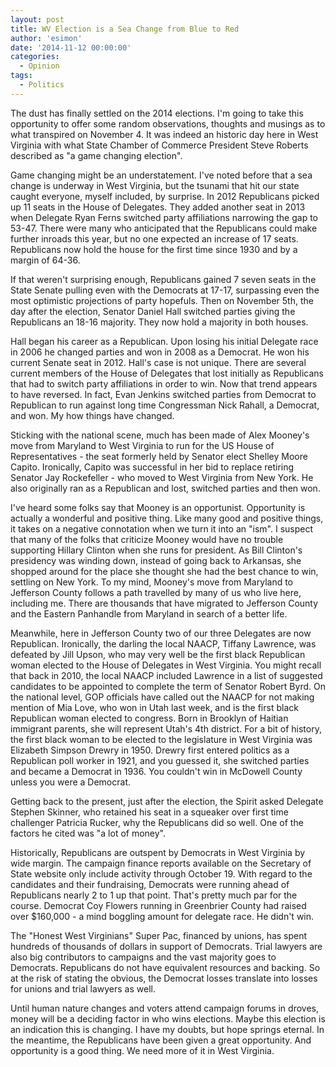 ```yaml
---
layout: post
title: WV Election is a Sea Change from Blue to Red
author: 'esimon'
date: '2014-11-12 00:00:00'
categories:
  - Opinion
tags:
  - Politics
---
```

The dust has finally settled on the 2014 elections. I'm going to take this opportunity to offer some random observations, thoughts and musings as to what transpired on November 4. It was indeed an historic day here in West Virginia with what State Chamber of Commerce President Steve Roberts described as "a game changing election". 

Game changing might be an understatement. I've noted before that a sea change is underway in West Virginia, but the tsunami that hit our state caught everyone, myself included, by surprise. In 2012 Republicans picked up 11 seats in the House of Delegates. They added another seat in 2013 when Delegate Ryan Ferns switched party affiliations narrowing the gap to 53-47. There were many who anticipated that the Republicans could make further inroads this year, but no one expected an increase of 17 seats. Republicans now hold the house for the first time since 1930 and by a margin of 64-36. 

If that weren't surprising enough, Republicans gained 7 seven seats in the State Senate pulling even with the Democrats at 17-17, surpassing even the most optimistic projections of party hopefuls. Then on November 5th, the day after the election, Senator Daniel Hall switched parties giving the Republicans an 18-16 majority. They now hold a majority in both houses. 

Hall began his career as a Republican. Upon losing his initial Delegate race in 2006 he changed parties and won in 2008 as a Democrat. He won his current Senate seat in 2012. Hall's case is not unique. There are several current members of the House of Delegates that lost initially as Republicans that had to switch party affiliations in order to win. Now that trend appears to have reversed. In fact, Evan Jenkins switched parties from Democrat to Republican to run against long time Congressman Nick Rahall, a Democrat, and won. My how things have changed. 

Sticking with the national scene, much has been made of Alex Mooney's move from Maryland to West Virginia to run for the US House of Representatives - the seat formerly held by Senator elect Shelley Moore Capito. Ironically, Capito was successful in her bid to replace retiring Senator Jay Rockefeller - who moved to West Virginia from New York. He also originally ran as a Republican and lost, switched parties and then won. 

I've heard some folks say that Mooney is an opportunist. Opportunity is actually a wonderful and positive thing. Like many good and positive things, it takes on a negative connotation when we turn it into an "ism". I suspect that many of the folks that criticize Mooney would have no trouble supporting Hillary Clinton when she runs for president. As Bill Clinton's presidency was winding down, instead of going back to Arkansas, she shopped around for the place she thought she had the best chance to win, settling on New York. To my mind, Mooney's move from Maryland to Jefferson County follows a path travelled by many of us who live here, including me. There are thousands that have migrated to Jefferson County and the Eastern Panhandle from Maryland in search of a better life. 

Meanwhile, here in Jefferson County two of our three Delegates are now Republican. Ironically, the darling the local NAACP, Tiffany Lawrence, was defeated by Jill Upson, who may very well be the first black Republican woman elected to the House of Delegates in West Virginia. You might recall that back in 2010, the local NAACP included Lawrence in a list of suggested candidates to be appointed to complete the term of Senator Robert Byrd. On the national level, GOP officials have called out the NAACP for not making mention of Mia Love, who won in Utah last week, and is the first black Republican woman elected to congress. Born in Brooklyn of Haitian immigrant parents, she will represent Utah's 4th district. For a bit of history, the first black woman to be elected to the legislature in West Virginia was Elizabeth Simpson Drewry in 1950. Drewry first entered politics as a Republican poll worker in 1921, and you guessed it, she switched parties and became a Democrat in 1936. You couldn't win in McDowell County unless you were a Democrat.

Getting back to the present, just after the election, the Spirit asked Delegate Stephen Skinner, who retained his seat in a squeaker over first time challenger Patricia Rucker, why the Republicans did so well. One of the factors he cited was "a lot of money". 

Historically, Republicans are outspent by Democrats in West Virginia by wide margin. The campaign finance reports available on the Secretary of State website only include activity through October 19. With regard to the candidates and their fundraising, Democrats were running ahead of Republicans nearly 2 to 1 up that point. That's pretty much par for the course. Democrat Coy Flowers running in Greenbrier County had raised over $160,000 - a mind boggling amount for delegate race. He didn't win. 

The "Honest West Virginians" Super Pac, financed by unions, has spent hundreds of thousands of dollars in support of Democrats. Trial lawyers are also big contributors to campaigns and the vast majority goes to Democrats. Republicans do not have equivalent resources and backing. So at the risk of stating the obvious, the Democrat losses translate into losses for unions and trial lawyers as well. 

Until human nature changes and voters attend campaign forums in droves, money will be a deciding factor in who wins elections. Maybe this election is an indication this is changing. I have my doubts, but hope springs eternal. In the meantime, the Republicans have been given a great opportunity. And opportunity is a good thing. We need more of it in West Virginia. 

